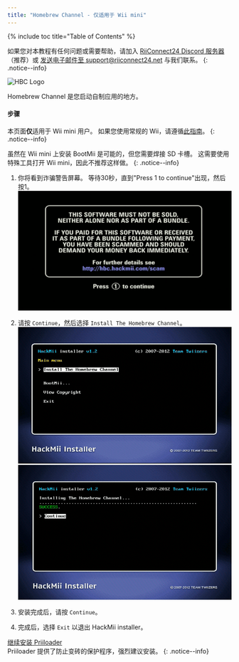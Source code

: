 ```yaml
---
title: "Homebrew Channel - 仅适用于 Wii mini"
---
```


{% include toc title="Table of Contents" %}

如果您对本教程有任何问题或需要帮助，请加入 [RiiConnect24 Discord 服务器](https://discord.gg/rc24)（推荐）或 [发送电子邮件至 support@riiconnect24.net](mailto:support@riiconnect24.net) 与我们联系。
{: .notice--info}

![HBC Logo](/images/hbc.png)

Homebrew Channel 是您启动自制应用的地方。

#### 步骤
本页面**仅**适用于 Wii mini 用户。 如果您使用常规的 Wii，请遵循[此指南](hbc)。
{: .notice--info}

虽然在 Wii mini 上安装 BootMii 是可能的，但您需要焊接 SD 卡槽。 这需要使用特殊工具打开 Wii mini，因此不推荐这样做。
{: .notice--info}

1. 你将看到诈骗警告屏幕。 等待30秒，直到"Press 1 to continue"出现，然后按1。 ![诈骗屏幕](/images/hackmii/scam.png)

1. 请按 `Continue`，然后选择 `Install The Homebrew Channel`。 ![Homebrew Channel 安装](/images/hackmii/hbc_install.png) ![Homebrew Channel 安装成功](/images/hackmii/hbc_install_ok.png)
1. 安装完成后，请按 `Continue`。
1. 完成后，选择 `Exit` 以退出 HackMii installer。

[继续安装 Priiloader](priiloader) <br> Priiloader 提供了防止变砖的保护程序，强烈建议安装。
{: .notice--info}
